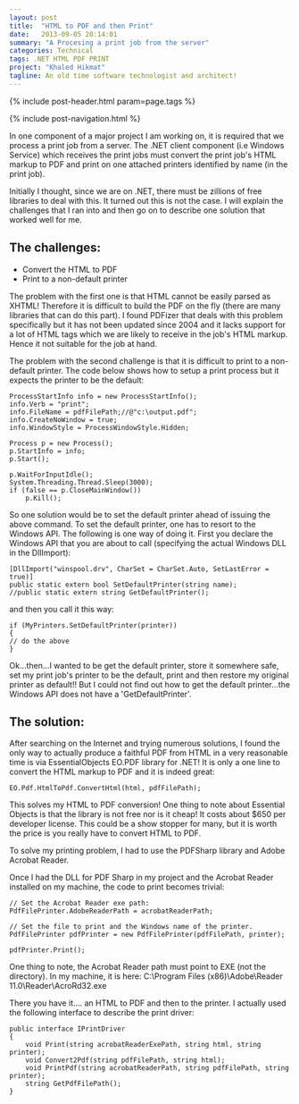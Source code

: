 ```yaml
---
layout: post
title:  "HTML to PDF and then Print"
date:   2013-09-05 20:14:01
summary: "A Procesing a print job from the server"
categories: Technical
tags: .NET HTML PDF PRINT
project: "Khaled Hikmat"
tagline: An old time software technologist and architect!
---
```


{% include post-header.html param=page.tags %}

{% include post-navigation.html %}

In one component of a major project I am working on, it is required that we process a print job from a server. The .NET client component (i.e Windows Service) which receives the print jobs must convert the print job's HTML markup to PDF and print on one attached printers identified by name (in the print job).

Initially I thought, since we are on .NET, there must be zillions of free libraries to deal with this. It turned out this is not the case. I will explain the challenges that I ran into and then go on to describe one solution that worked well for me.

The challenges:
---------------

* Convert the HTML to PDF
* Print to a non-default printer

The problem with the first one is that HTML cannot be easily parsed as XHTML! Therefore it is difficult to build the PDF on the fly (there are many libraries that can do this part). I found PDFizer that deals with this problem specifically but it has not been updated since 2004 and it lacks support for a lot of HTML tags which we are likely to receive in the job's HTML markup. Hence it not suitable for the job at hand.

The problem with the second challenge is that it is difficult to print to a non-default printer. The code below shows how to setup a print process but it expects the printer to be the default:

```
ProcessStartInfo info = new ProcessStartInfo();
info.Verb = "print";
info.FileName = pdfFilePath;//@"c:\output.pdf";
info.CreateNoWindow = true;
info.WindowStyle = ProcessWindowStyle.Hidden;

Process p = new Process();
p.StartInfo = info;
p.Start();

p.WaitForInputIdle();
System.Threading.Thread.Sleep(3000);
if (false == p.CloseMainWindow())
    p.Kill();
```

So one solution would be to set the default printer ahead of issuing the above command. To set the default printer, one has to resort to the Windows API. The following is one way of doing it. First you declare the Windows API that you are about to call (specifying the actual Windows DLL in the DllImport):

```
[DllImport("winspool.drv", CharSet = CharSet.Auto, SetLastError = true)]
public static extern bool SetDefaultPrinter(string name);
//public static extern string GetDefaultPrinter();
```

and then you call it this way:

```
if (MyPrinters.SetDefaultPrinter(printer))
{
// do the above
}
```

Ok...then...I wanted to be get the default printer, store it somewhere safe, set my print job's printer to be the default, print and then restore my original printer as default!! But I could not find out how to get the default printer...the Windows API does not have a 'GetDefaultPrinter'.

The solution:
-------------

After searching on the Internet and trying numerous solutions, I found the only way to actually produce a faithful PDF from HTML in a very reasonable time is via EssentialObjects EO.PDF library for .NET! It is only a one line to convert the HTML markup to PDF and it is indeed great:

```
EO.Pdf.HtmlToPdf.ConvertHtml(html, pdfFilePath);
```

This solves my HTML to PDF conversion! One thing to note about Essential Objects is that the library is not free nor is it cheap! It costs about $650 per developer license. This could be a show stopper for many, but it is worth the price is you really have to convert HTML to PDF.

To solve my printing problem, I had to use the PDFSharp library and Adobe Acrobat Reader.

Once I had the DLL for PDF Sharp in my project and the Acrobat Reader installed on my machine, the code to print becomes trivial:

```
// Set the Acrobat Reader exe path:
PdfFilePrinter.AdobeReaderPath = acrobatReaderPath;

// Set the file to print and the Windows name of the printer.
PdfFilePrinter pdfPrinter = new PdfFilePrinter(pdfFilePath, printer);

pdfPrinter.Print();
```

One thing to note, the Acrobat Reader path must point to EXE (not the directory). In my machine, it is here:
C:\Program Files (x86)\Adobe\Reader 11.0\Reader\AcroRd32.exe

There you have it.... an HTML to PDF and then to the printer. I actually used the following interface to describe the print driver:

```
public interface IPrintDriver
{
    void Print(string acrobatReaderExePath, string html, string printer);
    void Convert2Pdf(string pdfFilePath, string html);
    void PrintPdf(string acrobatReaderPath, string pdfFilePath, string printer);
    string GetPdfFilePath();
}
```